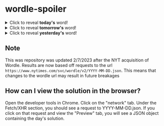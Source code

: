 # wordle-spoiler

<details>
  <summary>Click to reveal <b>today's</b> word!</summary>
  <br>
  <b> shave </b>
</details>

<details>
  <summary>Click to reveal <b>tomorrow's</b> word!</summary>
  <br>
  <b> musty </b>
</details>

<details>
  <summary>Click to reveal <b>yesterday's</b> word!</summary>
  <br>
  <b> decal </b>
</details>

## Note
This was repository was updated 2/7/2023 after the NYT acquisition of Wordle. Results are now based off requests to the url `https://www.nytimes.com/svc/wordle/v2/YYYY-MM-DD.json`. This means that changes to the wordle url may result in future breakages

## How can I view the solution in the browser?
Open the developer tools in Chrome. Click on the "network" tab. Under the Fetch/XHR section, you should see a request to YYYY-MM-DD.json. If you click on that request and view the "Preview" tab, you will see a JSON object containing the day's solution.